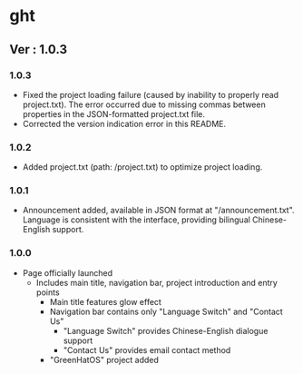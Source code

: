 # ght
## Ver : 1.0.3

### 1.0.3
- Fixed the project loading failure (caused by inability to properly read project.txt). The error occurred due to missing commas between properties in the JSON-formatted project.txt file.
- Corrected the version indication error in this README.

### 1.0.2
- Added project.txt (path: /project.txt) to optimize project loading.
### 1.0.1
- Announcement added, available in JSON format at "/announcement.txt". Language is consistent with the interface, providing bilingual Chinese-English support.

### 1.0.0
- Page officially launched
    - Includes main title, navigation bar, project introduction and entry points
        - Main title features glow effect
        - Navigation bar contains only "Language Switch" and "Contact Us"
            - "Language Switch" provides Chinese-English dialogue support
            - "Contact Us" provides email contact method
        - "GreenHatOS" project added